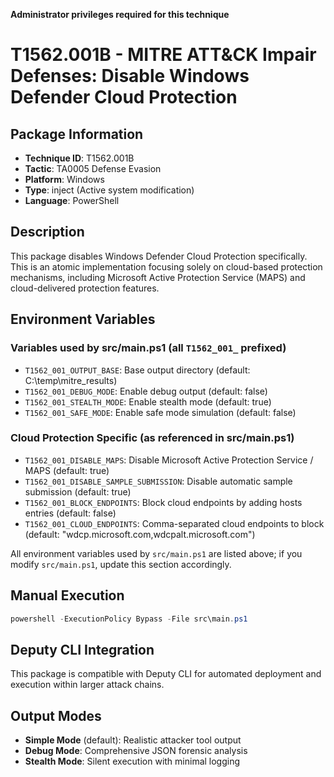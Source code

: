 **Administrator privileges required for this technique**

# T1562.001B - MITRE ATT&CK Impair Defenses: Disable Windows Defender Cloud Protection

## Package Information
- **Technique ID**: T1562.001B
- **Tactic**: TA0005 Defense Evasion
- **Platform**: Windows
- **Type**: inject (Active system modification)
- **Language**: PowerShell

## Description
This package disables Windows Defender Cloud Protection specifically. This is an atomic implementation focusing solely on cloud-based protection mechanisms, including Microsoft Active Protection Service (MAPS) and cloud-delivered protection features.

## Environment Variables

### Variables used by src/main.ps1 (all `T1562_001_` prefixed)

- `T1562_001_OUTPUT_BASE`: Base output directory (default: C:\temp\mitre_results)
- `T1562_001_DEBUG_MODE`: Enable debug output (default: false)
- `T1562_001_STEALTH_MODE`: Enable stealth mode (default: true)
- `T1562_001_SAFE_MODE`: Enable safe mode simulation (default: false)

### Cloud Protection Specific (as referenced in src/main.ps1)
- `T1562_001_DISABLE_MAPS`: Disable Microsoft Active Protection Service / MAPS (default: true)
- `T1562_001_DISABLE_SAMPLE_SUBMISSION`: Disable automatic sample submission (default: true)
- `T1562_001_BLOCK_ENDPOINTS`: Block cloud endpoints by adding hosts entries (default: false)
- `T1562_001_CLOUD_ENDPOINTS`: Comma-separated cloud endpoints to block (default: "wdcp.microsoft.com,wdcpalt.microsoft.com")

All environment variables used by `src/main.ps1` are listed above; if you modify `src/main.ps1`, update this section accordingly.

## Manual Execution

```powershell
powershell -ExecutionPolicy Bypass -File src\main.ps1
```

## Deputy CLI Integration

This package is compatible with Deputy CLI for automated deployment and execution within larger attack chains.

## Output Modes

- **Simple Mode** (default): Realistic attacker tool output
- **Debug Mode**: Comprehensive JSON forensic analysis
- **Stealth Mode**: Silent execution with minimal logging
